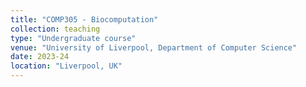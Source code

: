 ```yaml
---
title: "COMP305 - Biocomputation"
collection: teaching
type: "Undergraduate course"
venue: "University of Liverpool, Department of Computer Science"
date: 2023-24
location: "Liverpool, UK"
---
```

